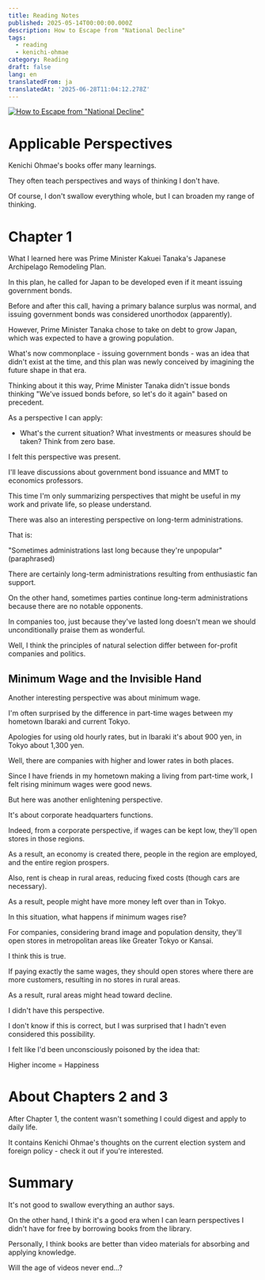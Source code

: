 ```yaml
---
title: Reading Notes
published: 2025-05-14T00:00:00.000Z
description: How to Escape from "National Decline"
tags:
  - reading
  - kenichi-ohmae
category: Reading
draft: false
lang: en
translatedFrom: ja
translatedAt: '2025-06-28T11:04:12.278Z'
---
```

[![How to Escape from "National Decline"](https://m.media-amazon.com/images/I/71LclTyrbUL._SY522_.jpg)](https://amzn.asia/d/9s3DJPD)

# Applicable Perspectives

Kenichi Ohmae's books offer many learnings.

They often teach perspectives and ways of thinking I don't have.

Of course, I don't swallow everything whole, but I can broaden my range of thinking.

# Chapter 1

What I learned here was Prime Minister Kakuei Tanaka's Japanese Archipelago Remodeling Plan.

In this plan, he called for Japan to be developed even if it meant issuing government bonds.

Before and after this call, having a primary balance surplus was normal, and issuing government bonds was considered unorthodox (apparently).

However, Prime Minister Tanaka chose to take on debt to grow Japan, which was expected to have a growing population.

What's now commonplace - issuing government bonds - was an idea that didn't exist at the time, and this plan was newly conceived by imagining the future shape in that era.

Thinking about it this way, Prime Minister Tanaka didn't issue bonds thinking "We've issued bonds before, so let's do it again" based on precedent.

As a perspective I can apply:

- What's the current situation? What investments or measures should be taken? Think from zero base.

I felt this perspective was present.

I'll leave discussions about government bond issuance and MMT to economics professors.

This time I'm only summarizing perspectives that might be useful in my work and private life, so please understand.

There was also an interesting perspective on long-term administrations.

That is:

"Sometimes administrations last long because they're unpopular" (paraphrased)

There are certainly long-term administrations resulting from enthusiastic fan support.

On the other hand, sometimes parties continue long-term administrations because there are no notable opponents.

In companies too, just because they've lasted long doesn't mean we should unconditionally praise them as wonderful.

Well, I think the principles of natural selection differ between for-profit companies and politics.


## Minimum Wage and the Invisible Hand

Another interesting perspective was about minimum wage.

I'm often surprised by the difference in part-time wages between my hometown Ibaraki and current Tokyo.

Apologies for using old hourly rates, but in Ibaraki it's about 900 yen, in Tokyo about 1,300 yen.

Well, there are companies with higher and lower rates in both places.

Since I have friends in my hometown making a living from part-time work, I felt rising minimum wages were good news.

But here was another enlightening perspective.

It's about corporate headquarters functions.

Indeed, from a corporate perspective, if wages can be kept low, they'll open stores in those regions.

As a result, an economy is created there, people in the region are employed, and the entire region prospers.

Also, rent is cheap in rural areas, reducing fixed costs (though cars are necessary).

As a result, people might have more money left over than in Tokyo.

In this situation, what happens if minimum wages rise?

For companies, considering brand image and population density, they'll open stores in metropolitan areas like Greater Tokyo or Kansai.

I think this is true.

If paying exactly the same wages, they should open stores where there are more customers, resulting in no stores in rural areas.

As a result, rural areas might head toward decline.

I didn't have this perspective.

I don't know if this is correct, but I was surprised that I hadn't even considered this possibility.

I felt like I'd been unconsciously poisoned by the idea that:

Higher income = Happiness


# About Chapters 2 and 3

After Chapter 1, the content wasn't something I could digest and apply to daily life.

It contains Kenichi Ohmae's thoughts on the current election system and foreign policy - check it out if you're interested.


# Summary

It's not good to swallow everything an author says.

On the other hand, I think it's a good era when I can learn perspectives I didn't have for free by borrowing books from the library.

Personally, I think books are better than video materials for absorbing and applying knowledge.

Will the age of videos never end...?
